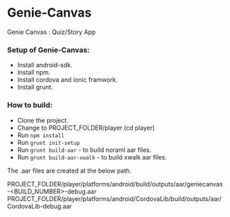 # Genie-Canvas
Genie Canvas : Quiz/Story App

### Setup of Genie-Canvas:

* Install android-sdk.
* Install npm.
* Install cordova and ionic framwork.
* Install grunt.

### How to build:
* Clone the project.
* Change to PROJECT_FOLDER/player (cd player)
* Run `npm install`
* Run `grunt init-setup`
* Run `grunt build-aar` - to build noraml aar files.
* Run `grunt build-aar-xwalk` - to build xwalk aar files.

The .aar files are created at the below path.

PROJECT_FOLDER/player/platforms/android/build/outputs/aar/geniecanvas-<BUILD_NUMBER>-debug.aar
PROJECT_FOLDER/player/platforms/android/CordovaLib/build/outputs/aar/CordovaLib-debug.aar
